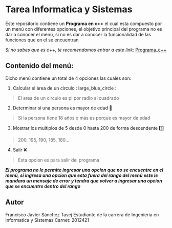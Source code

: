 # Tarea Informatica y Sistemas
 Este repositorio contiene un **Programa en c++** el cual esta compuesto por un menú con diferentes opciones, el objetivo principal del programa no es dar a conocer el menú, si no es dar a conocer la funcionalidad de las funciones que en el se encuentran

 *Si no sabes que es c++, te recomendamos entrar a este link:* [Programa_c++](https://openwebinars.net/blog/que-es-cpp/) 

 ## Contenido del menú: 
 Dicho menú contiene un total de 4 opciones las cuales son:

 1. Calcular el área de un circulo : large_blue_circle :
 > El area de un circulo es pi por radio al cuadrado

 2. Determinar si una persona es mayor de edad :man:
 > Si la persona tiene 18 años o más es porque es mayor de edad

 3. Mostrar los multiplos de 5 desde 0 hasta 200 de forma descendente :five:
 > 200, 195, 190, 185, 180...

 4. Salir :x:
 > Esta opcion es para salir del programa

 ***El programa no le permite ingresar una opcion que no se encuentre en el menú, si ingresa una opcion que esta fuera del rango del menú este le mandara un mensaje de error y tendra que volver a ingresar una opcion que se encuentre dentro del rango***

## Autor
Francisco Javier Sánchez Tasej 
Estudiante de la carrera de Ingenieria en Informatica y Sistemas
Carnet: 2012421
